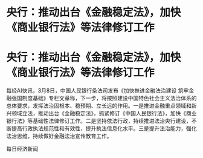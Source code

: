 # 央行：推动出台《金融稳定法》，加快《商业银行法》等法律修订工作

# 央行：推动出台《金融稳定法》，加快《商业银行法》等法律修订工作

每经AI快讯，3月8日，中国人民银行条法司发布《加快推进金融法治建设
筑牢金融强国制度基础》专栏文章称，下一步，将按照建设中国特色社会主义法治体系的总体要求，发挥法治固根本、稳预期、立长远的作用。一是推进金融重点领域和新兴领域立法，推动出台《金融稳定法》，抓紧修订《中国人民银行法》，加快《商业银行法》等基础性法律修订工作。二是坚持依法行政，持续推进法治央行建设，不断提高行政执法规范性和有效性，提升执法信息化水平。三是提升法治能力，强化法治思维，持续做好金融法治宣传教育工作。

每日经济新闻

